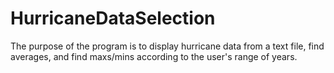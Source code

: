 # HurricaneDataSelection
The purpose of the program is to display hurricane data from a text file, find averages, and find maxs/mins according to the user's range of years.
